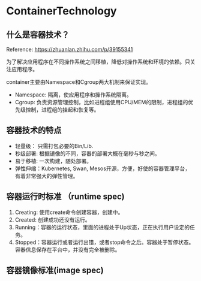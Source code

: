 # ContainerTechnology

## 什么是容器技术？
Reference: https://zhuanlan.zhihu.com/p/39155341

为了解决应用程序在不同操作系统之间移植，降低对操作系统和环境的依赖。只关注应用程序。

container主要由Namespace和Cgroup两大机制来保证实现。

+ Namespace: 隔离，使应用程序和操作系统隔离。
+ Cgroup: 负责资源管理控制，比如进程组使用CPU/MEM的限制，进程组的优先级控制，进程组的挂起和恢复等。

## 容器技术的特点
+ 轻量级： 只需打包必要的Bin/Lib.
+ 秒级部署: 根据镜像的不同，容器的部署大概在毫秒与秒之间。
+ 易于移植: 一次构建，随处部署。
+ 弹性伸缩：Kubernetes, Swan, Mesos开源，方便，好使的容器管理平台，有着非常强大的弹性管理。

## 容器运行时标准 （runtime spec)
1. Creating: 使用create命令创建容器，创建中。
2. Created: 创建成功还没有运行。
3. Running：容器的运行状态，里面的进程处于Up状态，正在执行用户设定的任务。
4. Stopped：容器运行或者运行出错，或者stop命令之后。容器处于暂停状态。容器信息保存在平台中，并没有完全被删除。

## 容器镜像标准(image spec)

